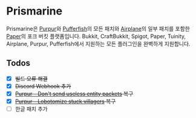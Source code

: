# Prismarine
Prismarine은 [Purpur](https://github.com/PurpurMC/Purpur)와 [Pufferfish](https://github.com/pufferfish-gg/Pufferfish)의 모든 패치와 [Airplane](https://github.com/TECHNOVE/Airplane)의 일부 패치를 포함한 [Paper](https://github.com/PaperMC/Paper)의 포크 버킷 플랫폼입니다.
Bukkit, CraftBukkit, Spigot, Paper, Tuinity, Airplane, Purpur, Pufferfish에서 지원하는 모든 플러그인을 완벽하게 지원합니다.

## Todos
- [x] ~~빌드 오류 해결~~
- [x] ~~Discord Webhook 추가~~
- [x] ~~[Purpur - Don't send useless entity packets](https://github.com/PurpurMC/Purpur/blob/ver/1.17.1/patches/server/0033-Dont-send-useless-entity-packets.patch) 복구~~
- [x] ~~[Purpur - Lobotomize stuck villagers](https://github.com/PurpurMC/Purpur/blob/ver/1.17.1/patches/server/0128-Lobotomize-stuck-villagers.patch) 복구~~
- [ ] 한글 패치 추가
